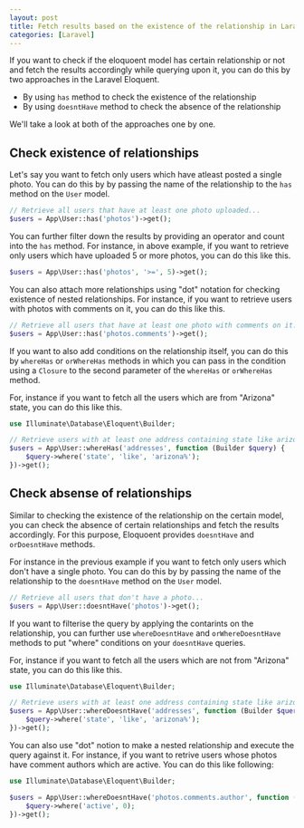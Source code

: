 ```yaml
---
layout: post
title: Fetch results based on the existence of the relationship in Laravel Eloquoent
categories: [Laravel]
---
```


If you want to check if the eloquoent model has certain relationship or not and fetch the results accordingly while querying upon it, you can do this by two approaches in the Laravel Eloquent.

* By using `has` method to check the existence of the relationship
* By using `doesntHave` method to check the absence of the relationship

We'll take a look at both of the approaches one by one.

## Check existence of relationships

Let's say you want to fetch only users which have atleast posted a single photo. You can do this by by passing the name of the relationship to the `has` method on the `User` model.

```php
// Retrieve all users that have at least one photo uploaded...
$users = App\User::has('photos')->get();
```

You can further filter down the results by providing an operator and count into the `has` method. For instance, in above example, if you want to retrieve only users which have uploaded 5 or more photos, you can do this like this.

```php
$users = App\User::has('photos', '>=', 5)->get();
```

You can also attach more relationships using "dot" notation for checking existence of nested relationships. For instance, if you want to retrieve users with photos with comments on it, you can do this like this.

```php
// Retrieve all users that have at least one photo with comments on it...
$users = App\User::has('photos.comments')->get();
```

If you want to also add conditions on the relationship itself, you can do this by `whereHas` or `orWhereHas` methods in which you can pass in the condition using a `Closure` to the second parameter of the `whereHas` or `orWhereHas` method.

For, instance if you want to fetch all the users which are from "Arizona" state, you can do this like this.

```php
use Illuminate\Database\Eloquent\Builder;

// Retrieve users with at least one address containing state like arizona%...
$users = App\User::whereHas('addresses', function (Builder $query) {
    $query->where('state', 'like', 'arizona%');
})->get();
```

## Check absense of relationships

Similar to checking the existence of the relationship on the certain model, you can check the absence of certain relationships and fetch the results accordingly. For this purpose, Eloquoent provides `doesntHave` and `orDoesntHave` methods.

For instance in the previous example if you want to fetch only users which don't have a single photo. You can do this by by passing the name of the relationship to the `doesntHave` method on the `User` model.

```php
// Retrieve all users that don't have a photo...
$users = App\User::doesntHave('photos')->get();
```

If you want to filterise the query by applying the contarints on the relationship, you can further use `whereDoesntHave` and `orWhereDoesntHave` methods to put "where" conditions on your `doesntHave` queries. 

For, instance if you want to fetch all the users which are not from "Arizona" state, you can do this like this.

```php
use Illuminate\Database\Eloquent\Builder;

// Retrieve users with at least one address containing state like arizona%...
$users = App\User::whereDoesntHave('addresses', function (Builder $query) {
    $query->where('state', 'like', 'arizona%');
})->get();
```

You can also use "dot" notion to make a nested relationship and execute the query against it. For instance, if you want to retrive users whose photos have comment authors which are active. You can do this like following:

```php
use Illuminate\Database\Eloquent\Builder;

$users = App\User::whereDoesntHave('photos.comments.author', function (Builder $query) {
    $query->where('active', 0);
})->get();
```



